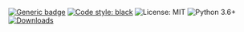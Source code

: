 [![Generic badge](https://img.shields.io/badge/Status-Alpha-yellow.svg)](https://shields.io/)
[![Code style: black](https://img.shields.io/badge/code%20style-black-000000.svg)](https://github.com/psf/black)
![License: MIT](https://img.shields.io/badge/license-MIT-blue)
![Python 3.6+](https://img.shields.io/badge/python-3.6%2B-blue)
[![Downloads](https://static.pepy.tech/badge/zillion)](https://pepy.tech/project/zillion)
